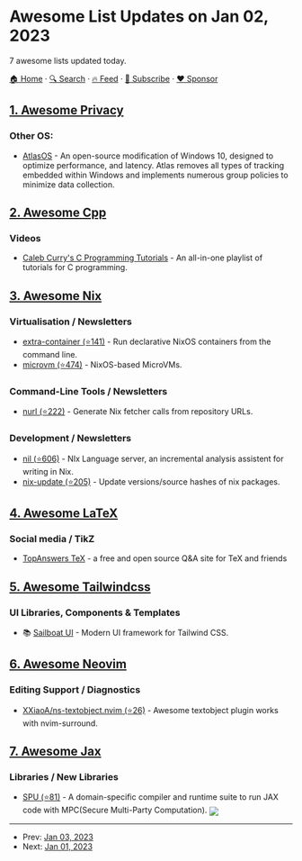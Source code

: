 # Awesome List Updates on Jan 02, 2023

7 awesome lists updated today.

[🏠 Home](/README.md) · [🔍 Search](https://www.trackawesomelist.com/search/) · [🔥 Feed](https://www.trackawesomelist.com/rss.xml) · [📮 Subscribe](https://trackawesomelist.us17.list-manage.com/subscribe?u=d2f0117aa829c83a63ec63c2f&id=36a103854c) · [❤️  Sponsor](https://github.com/sponsors/theowenyoung)



## [1. Awesome Privacy](/content/pluja/awesome-privacy/README.md)

### Other OS:

*   [AtlasOS](https://atlasos.net/) - An open-source modification of Windows 10, designed to optimize performance, and latency. Atlas removes all types of tracking embedded within Windows and implements numerous group policies to minimize data collection.

## [2. Awesome Cpp](/content/fffaraz/awesome-cpp/README.md)

### Videos

*   [Caleb Curry's C Programming Tutorials](https://www.youtube.com/playlist?list=PL_c9BZzLwBRKKqOc9TJz1pP0ASrxLMtp2) - An all-in-one playlist of tutorials for C programming.

## [3. Awesome Nix](/content/nix-community/awesome-nix/README.md)

### Virtualisation / Newsletters

*   [extra-container (⭐141)](https://github.com/erikarvstedt/extra-container) - Run declarative NixOS containers from the command line.
*   [microvm (⭐474)](https://github.com/astro/microvm.nix) - NixOS-based MicroVMs.

### Command-Line Tools / Newsletters

*   [nurl (⭐222)](https://github.com/nix-community/nurl) - Generate Nix fetcher calls from repository URLs.

### Development / Newsletters

*   [nil (⭐606)](https://github.com/oxalica/nil) - NIx Language server, an incremental analysis assistent for writing in Nix.
*   [nix-update (⭐205)](https://github.com/Mic92/nix-update) - Update versions/source hashes of nix packages.

## [4. Awesome LaTeX](/content/egeerardyn/awesome-LaTeX/README.md)

### Social media / TikZ

*   [TopAnswers TeX](https://topanswers.xyz/tex) - a free and open source Q\&A site for TeX and friends

## [5. Awesome Tailwindcss](/content/aniftyco/awesome-tailwindcss/README.md)

### UI Libraries, Components & Templates

*   📚 [Sailboat UI](https://sailboatui.com/) - Modern UI framework for Tailwind CSS.

## [6. Awesome Neovim](/content/rockerBOO/awesome-neovim/README.md)

### Editing Support / Diagnostics

*   [XXiaoA/ns-textobject.nvim (⭐26)](https://github.com/XXiaoA/ns-textobject.nvim) - Awesome textobject plugin works with nvim-surround.

## [7. Awesome Jax](/content/n2cholas/awesome-jax/README.md)

### Libraries / New Libraries

*   [SPU (⭐81)](https://github.com/secretflow/spu) - A domain-specific compiler and runtime suite to run JAX code with MPC(Secure Multi-Party Computation). <img src="https://img.shields.io/github/stars/secretflow/spu?style=social" align="center">

---

- Prev: [Jan 03, 2023](/content/2023/01/03/README.md)
- Next: [Jan 01, 2023](/content/2023/01/01/README.md)